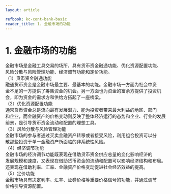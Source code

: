 ```yaml
---
layout: article

refbook: kc-cont-bank-basic
reader_title: 1. 金融市场的功能
---
```


# 1. 金融市场的功能

金融市场是金融工具交易的场所，具有货币资金融通功能、优化资源配置功能、<br />
    风险分散与风险管理功能、经济调节功能和定价功能。<br />
    （1）货币资金融通功能<br />
    融通货币资金是金融市场最主要、最基本的功能。金融市场一方面为社会中资<br />
    金不足的一方提供了筹集资金的机会。另一方面也为资金的富余方提供了投资机<br />
    会，即为资金的需求方和供给方搭起了一座桥梁。<br />
    （2）优化资源配置功能<br />
    通常货币资金总是流向最有发展潜力、能为投资者带来最大利益的地区、部门<br />
    和企业，而金融资产的价格变动则反映了整体经济运行的态势和企业、行业的发展<br />
    前景，是引导货币资金流动和配置的理想工具。<br />
    （3）风险分散与风险管理功能<br />
    金融市场的参与者通过买卖金融资产转移或者接受风险，利用组合投资可以分<br />
    散那些投资于单一金融资产所面临的非系统性风险。<br />
    （4）经济调节功能<br />
    金融市场的经济调节功能既表现在借助货币资金供应总量的变化影响经济的<br />
    发展规模和速度，又表现在借助货币资金的流动和配置可以影响经济结构和布局。<br />
    还表现在借助利率、汇率、金融资产价格变动促进社会经济效益的提高。<br />
    （5）定价功能<br />
    金融市场具有决定利率、汇率、证券价格等重要价格信号的功能，并通过调节<br />
  价格引导资源配置。